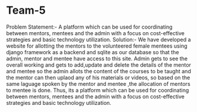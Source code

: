 # Team-5
Problem Statement:-
A platform which can be used for coordinating between mentors, mentees and the admin with a focus on cost-effective strategies and basic technology utilization.
Solution:-
We have developed a website for allotting the mentors to the volunteered female mentees using django framework as a backend and sqlite as our database so that the admin, mentor and mentee have access to this site.
Admin gets to see the overall working and gets to add,update and delete the details of the mentor and mentee so the admin allots the content of the courses to be taught and the mentor can then uplaod any of his materials or videos, so based on the same laguage spoken by the mentor and mentee ,the allocation of mentors to mentee is done.
Thus, its a platform which can be used for coordinating between mentors, mentees and the admin with a focus on cost-effective strategies and basic technology utilization.
